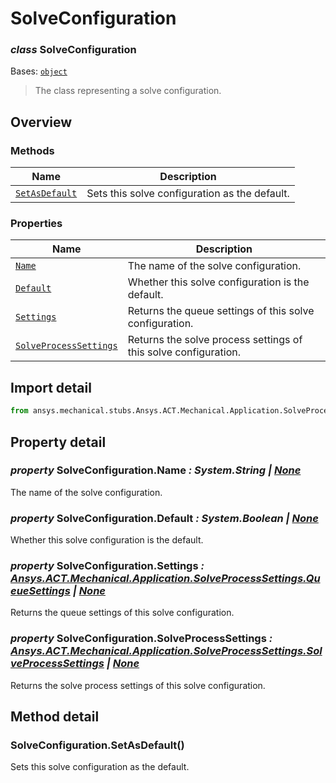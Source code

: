 # SolveConfiguration

<a id="SolveConfiguration"></a>

### *class* SolveConfiguration

Bases: [`object`](https://docs.python.org/3/library/functions.html#object)

> The class representing a solve configuration.

> <!-- !! processed by numpydoc !! -->

<a id="overview"></a>

## Overview

### Methods

| Name | Description |
|------------------------------------------------------|-------------------------------------------------|
| [`SetAsDefault`](#SolveConfiguration.SetAsDefault)   | Sets this solve configuration as the default.   |

### Properties

| Name | Description |
|------------------------------------------------------------------------|-----------------------------------------------------------------|
| [`Name`](#SolveConfiguration.Name)                                     | The name of the solve configuration.                            |
| [`Default`](#SolveConfiguration.Default)                               | Whether this solve configuration is the default.                |
| [`Settings`](#SolveConfiguration.Settings)                             | Returns the queue settings of this solve configuration.         |
| [`SolveProcessSettings`](SolveProcessSettings.md#SolveProcessSettings) | Returns the solve process settings of this solve configuration. |

<a id="import-detail"></a>

## Import detail

```python
from ansys.mechanical.stubs.Ansys.ACT.Mechanical.Application.SolveProcessSettings import SolveConfiguration
```

<a id="property-detail"></a>

## Property detail

<a id="SolveConfiguration.Name"></a>

### *property* SolveConfiguration.Name *: System.String | [None](https://docs.python.org/3/library/constants.html#None)*

The name of the solve configuration.

<!-- !! processed by numpydoc !! -->

<a id="SolveConfiguration.Default"></a>

### *property* SolveConfiguration.Default *: System.Boolean | [None](https://docs.python.org/3/library/constants.html#None)*

Whether this solve configuration is the default.

<!-- !! processed by numpydoc !! -->

<a id="SolveConfiguration.Settings"></a>

### *property* SolveConfiguration.Settings *: [Ansys.ACT.Mechanical.Application.SolveProcessSettings.QueueSettings](QueueSettings.md#QueueSettings) | [None](https://docs.python.org/3/library/constants.html#None)*

Returns the queue settings of this solve configuration.

<!-- !! processed by numpydoc !! -->

<a id="SolveConfiguration.SolveProcessSettings"></a>

### *property* SolveConfiguration.SolveProcessSettings *: [Ansys.ACT.Mechanical.Application.SolveProcessSettings.SolveProcessSettings](SolveProcessSettings.md#SolveProcessSettings) | [None](https://docs.python.org/3/library/constants.html#None)*

Returns the solve process settings of this solve configuration.

<!-- !! processed by numpydoc !! -->

<a id="method-detail"></a>

## Method detail

<a id="SolveConfiguration.SetAsDefault"></a>

### SolveConfiguration.SetAsDefault()

Sets this solve configuration as the default.

<!-- !! processed by numpydoc !! -->
